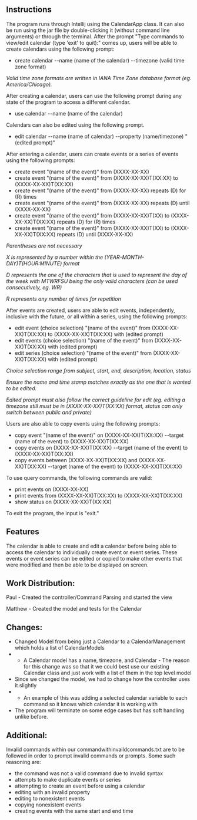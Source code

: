 ## Instructions 

The program runs through Intellij using the CalendarApp class.
It can also be run using the jar file by double-clicking it (without command line arguments)
or through the terminal. After the prompt "Type commands to view/edit calendar
(type 'exit' to quit):" comes up, users will be able to create calendars using the following prompt:

- create calendar --name (name of the calendar) --timezone (valid time zone format)

*Valid time zone formats are written in IANA Time Zone database format (eg. America/Chicago).*

After creating a calendar, users can use the following prompt during any state of the program
to access a different calendar.

- use calendar --name (name of the calendar)

Calendars can also be edited using the following prompt.

- edit calendar --name (name of calendar) --property (name/timezone) "(edited prompt)"

After entering a calendar, users can create events or a series of events using the following prompts:

- create event "(name of the event)" from (XXXX-XX-XX)
- create event "(name of the event)" from (XXXX-XX-XX)T(XX:XX) to (XXXX-XX-XX)T(XX:XX)
- create event "(name of the event)" from (XXXX-XX-XX) repeats (D) for (R) times
- create event "(name of the event)" from (XXXX-XX-XX) repeats (D) until (XXXX-XX-XX)
- create event "(name of the event)" from (XXXX-XX-XX)T(XX) to (XXXX-XX-XX)T(XX:XX) repeats (D) for (R) times
- create event "(name of the event)" from (XXXX-XX-XX)T(XX) to (XXXX-XX-XX)T(XX:XX) repeats (D) until (XXXX-XX-XX)

*Parentheses are not necessary*

*X is represented by a number within the (YEAR-MONTH-DAY)T(HOUR:MINUTE) format*

*D represents the one of the characters that is used to represent the day of the week 
with MTWRFSU being the only valid characters (can be used consecutively, eg. WR)*

*R represents any number of times for repetition*

After events are created, users are able to edit events, independently, inclusive with the future, or all within a series, 
using the following prompts:

- edit event (choice selection) "(name of the event)" from (XXXX-XX-XX)T(XX:XX) to (XXXX-XX-XX)T(XX:XX) with (edited prompt)
- edit events (choice selection) "(name of the event)" from (XXXX-XX-XX)T(XX:XX) with (edited prompt)
- edit series (choice selection) "(name of the event)" from (XXXX-XX-XX)T(XX:XX) with (edited prompt)

*Choice selection range from subject, start, end, description, location, status*

*Ensure the name and time stamp matches exactly as the one that is wanted to be edited.*

*Edited prompt must also follow the correct guideline for edit (eg. editing a timezone still must be in (XXXX-XX-XX)T(XX:XX) format, 
status can only switch between public and private)*

Users are also able to copy events using the following prompts:

- copy event "(name of the event)" on (XXXX-XX-XX)T(XX:XX) --target (name of the event) to (XXXX-XX-XX)T(XX:XX)
- copy events on (XXXX-XX-XX)T(XX:XX) --target (name of the event) to (XXXX-XX-XX)T(XX:XX)
- copy events between (XXXX-XX-XX)T(XX:XX) and (XXXX-XX-XX)T(XX:XX) --target (name of the event) to (XXXX-XX-XX)T(XX:XX)

To use query commands, the following commands are valid:

- print events on (XXXX-XX-XX)
- print events from (XXXX-XX-XX)T(XX:XX) to (XXXX-XX-XX)T(XX:XX)
- show status on (XXXX-XX-XX)T(XX:XX)

To exit the program, the input is "exit."



## Features

The calendar is able to create and edit a calendar before being able to access the calendar to individually create event
or event series. These events or event series can be edited or copied to make other events that were modified and then be
able to be displayed on screen. 

## Work Distribution: 

Paul - Created the controller/Command Parsing and started the view

Matthew - Created the model and tests for the Calendar

## Changes:

- Changed Model from being just a Calendar to a CalendarManagement which holds a list of CalendarModels
- - A Calendar model has a name, timezone, and Calendar - The reason for this change was so that it we could best use our existing Calendar class and just work with a list of them in the top level model
- Since we changed the model, we had to change how the controller uses it slightly
- - An example of this was adding a selected calendar variable to each command so it knows which calendar it is working with
- The program will terminate on some edge cases but has soft handling unlike before.

## Additional:

Invalid commands within our commandwithinvaildcommands.txt are to be followed in order to prompt invalid commands or prompts. Some such reasoning are:
- the command was not a valid command due to invalid syntax
- attempts to make duplicate events or series
- attempting to create an event before using a calendar
- editing with an invalid property
- editing to nonexistent events
- copying nonexistent events
- creating events with the same start and end time
